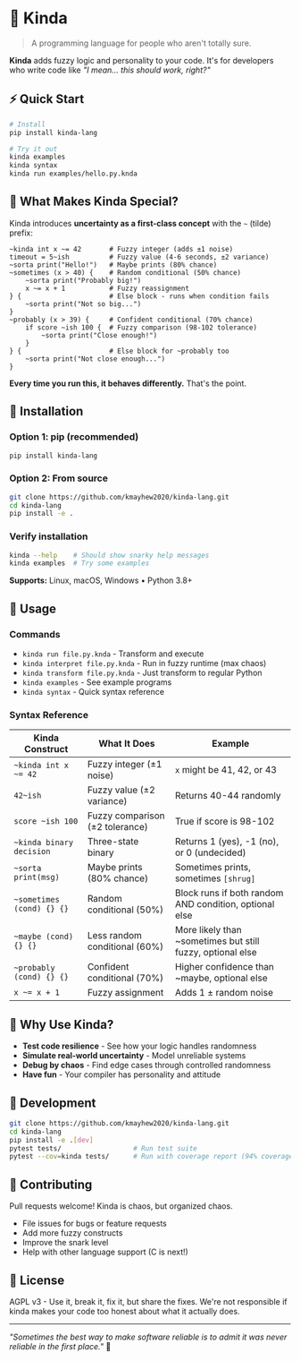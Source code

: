# 🤷 Kinda

> A programming language for people who aren't totally sure.

**Kinda** adds fuzzy logic and personality to your code. It's for developers who write code like _"I mean… this should work, right?"_

## ⚡ Quick Start

```bash
# Install
pip install kinda-lang

# Try it out 
kinda examples
kinda syntax
kinda run examples/hello.py.knda
```

## 🎲 What Makes Kinda Special?

Kinda introduces **uncertainty as a first-class concept** with the `~` (tilde) prefix:

```kinda
~kinda int x ~= 42       # Fuzzy integer (adds ±1 noise)
timeout = 5~ish          # Fuzzy value (4-6 seconds, ±2 variance)
~sorta print("Hello!")   # Maybe prints (80% chance)  
~sometimes (x > 40) {    # Random conditional (50% chance)
    ~sorta print("Probably big!")
    x ~= x + 1           # Fuzzy reassignment
} {                      # Else block - runs when condition fails
    ~sorta print("Not so big...")
}
~probably (x > 39) {     # Confident conditional (70% chance)
    if score ~ish 100 {  # Fuzzy comparison (98-102 tolerance)
        ~sorta print("Close enough!")
    }
} {                      # Else block for ~probably too
    ~sorta print("Not close enough...")
}
```

**Every time you run this, it behaves differently.** That's the point.

## 🚀 Installation

### Option 1: pip (recommended)
```bash
pip install kinda-lang
```

### Option 2: From source  
```bash
git clone https://github.com/kmayhew2020/kinda-lang.git
cd kinda-lang
pip install -e .
```

### Verify installation
```bash
kinda --help    # Should show snarky help messages
kinda examples  # Try some examples
```

**Supports:** Linux, macOS, Windows • Python 3.8+

## 📖 Usage

### Commands
- `kinda run file.py.knda` - Transform and execute 
- `kinda interpret file.py.knda` - Run in fuzzy runtime (max chaos)
- `kinda transform file.py.knda` - Just transform to regular Python
- `kinda examples` - See example programs
- `kinda syntax` - Quick syntax reference

### Syntax Reference

| Kinda Construct | What It Does | Example |
|-----------------|--------------|---------|
| `~kinda int x ~= 42` | Fuzzy integer (±1 noise) | `x` might be 41, 42, or 43 |
| `42~ish` | Fuzzy value (±2 variance) | Returns 40-44 randomly |  
| `score ~ish 100` | Fuzzy comparison (±2 tolerance) | True if score is 98-102 |
| `~kinda binary decision` | Three-state binary | Returns 1 (yes), -1 (no), or 0 (undecided) |
| `~sorta print(msg)` | Maybe prints (80% chance) | Sometimes prints, sometimes `[shrug]` |
| `~sometimes (cond) {} {}` | Random conditional (50%) | Block runs if both random AND condition, optional else |
| `~maybe (cond) {} {}` | Less random conditional (60%) | More likely than ~sometimes but still fuzzy, optional else |
| `~probably (cond) {} {}` | Confident conditional (70%) | Higher confidence than ~maybe, optional else |
| `x ~= x + 1` | Fuzzy assignment | Adds 1 ± random noise |

## 🎯 Why Use Kinda?

- **Test code resilience** - See how your logic handles randomness
- **Simulate real-world uncertainty** - Model unreliable systems  
- **Debug by chaos** - Find edge cases through controlled randomness
- **Have fun** - Your compiler has personality and attitude

## 🔧 Development

```bash
git clone https://github.com/kmayhew2020/kinda-lang.git
cd kinda-lang
pip install -e .[dev]
pytest tests/                  # Run test suite
pytest --cov=kinda tests/      # Run with coverage report (94% coverage)
```

## 🤝 Contributing

Pull requests welcome! Kinda is chaos, but organized chaos.

- File issues for bugs or feature requests
- Add more fuzzy constructs
- Improve the snark level
- Help with other language support (C is next!)

## 📜 License

AGPL v3 - Use it, break it, fix it, but share the fixes. We're not responsible if kinda makes your code too honest about what it actually does.

---

*"Sometimes the best way to make software reliable is to admit it was never reliable in the first place."* 🎲